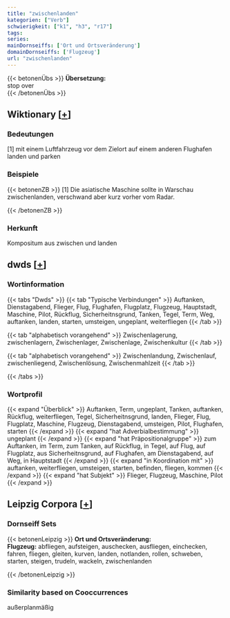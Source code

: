```yaml
---
title: "zwischenlanden"
kategorien: ["Verb"]
schwierigkeit: ["k1", "h3", "r17"]
tags:
series:
mainDornseiffs: ['Ort und Ortsveränderung']
domainDornseiffs: ['Flugzeug']
url: "zwischenlanden"
---
```


{{< betonenÜbs >}}
**Übersetzung:**  
stop over  
{{< /betonenÜbs >}}

## Wiktionary [[+](https://de.wiktionary.org/wiki/zwischenlanden)]

### Bedeutungen
[1] mit einem Luftfahrzeug vor dem Zielort auf einem anderen Flughafen landen und parken  

### Beispiele
{{< betonenZB >}}
[1] Die asiatische Maschine sollte in Warschau zwischenlanden, verschwand aber kurz vorher vom Radar.  

{{< /betonenZB >}}
### Herkunft
Kompositum aus zwischen und landen  



## dwds [[+](https://www.dwds.de/wb/zwischenlanden)]

### Wortinformation
{{< tabs "Dwds" >}}
{{< tab "Typische Verbindungen" >}}
Auftanken, Dienstagabend, Flieger, Flug, Flughafen, Flugplatz, Flugzeug, Hauptstadt, Maschine, Pilot, Rückflug, Sicherheitnsgrund, Tanken, Tegel, Term, Weg, auftanken, landen, starten, umsteigen, ungeplant, weiterfliegen
{{< /tab >}}

{{< tab "alphabetisch vorangehend" >}}
Zwischenlagerung, zwischenlagern, Zwischenlager, Zwischenlage, Zwischenkultur
{{< /tab >}}

{{< tab "alphabetisch vorangehend" >}}
Zwischenlandung, Zwischenlauf, zwischenliegend, Zwischenlösung, Zwischenmahlzeit
{{< /tab >}}

{{< /tabs >}}

### Wortprofil
{{< expand "Überblick" >}} Auftanken, Term, ungeplant, Tanken, auftanken, Rückflug, weiterfliegen, Tegel, Sicherheitnsgrund, landen, Flieger, Flug, Flugplatz, Maschine, Flugzeug, Dienstagabend, umsteigen, Pilot, Flughafen, starten {{< /expand >}}
{{< expand "hat Adverbialbestimmung" >}} ungeplant {{< /expand >}}
{{< expand "hat Präpositionalgruppe" >}} zum Auftanken, im Term, zum Tanken, auf Rückflug, in Tegel, auf Flug, auf Flugplatz, aus Sicherheitnsgrund, auf Flughafen, am Dienstagabend, auf Weg, in Hauptstadt {{< /expand >}}
{{< expand "in Koordination mit" >}} auftanken, weiterfliegen, umsteigen, starten, befinden, fliegen, kommen {{< /expand >}}
{{< expand "hat Subjekt" >}} Flieger, Flugzeug, Maschine, Pilot {{< /expand >}}

## Leipzig Corpora [[+](https://corpora.uni-leipzig.de/en/res?word=zwischenlanden&corpusId=deu_newscrawl-public_2018)]

### Dornseiff Sets
{{< betonenLeipzig >}}
**Ort und Ortsveränderung:**  
**Flugzeug:** abfliegen, aufsteigen, auschecken, ausfliegen, einchecken, fahren, fliegen, gleiten, kurven, landen, notlanden, rollen, schweben, starten, steigen, trudeln, wackeln, zwischenlanden  

{{< /betonenLeipzig >}}

### Similarity based on Cooccurrences
außerplanmäßig

